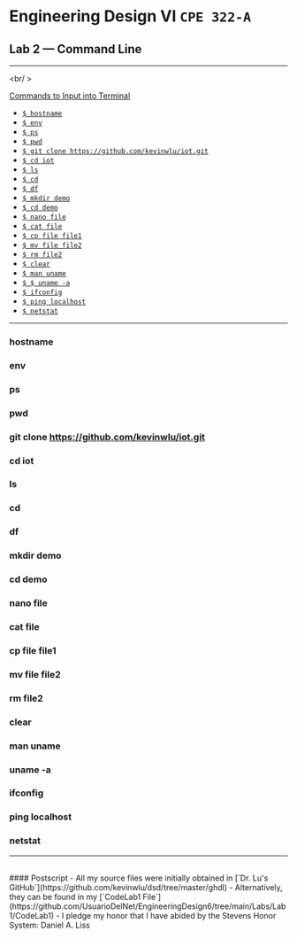 # Engineering Design VI `CPE 322-A`
## Lab 2 — Command Line
---
<br/ >

<ins>Commands to Input into Terminal</ins> 
- [`$ hostname`](#hostname)
- [`$ env`](#env)
- [`$ ps`](#ps)
- [`$ pwd`](#pwd)
- [`$ git clone https://github.com/kevinwlu/iot.git`](#git-clone-https://github.com/kevinwlu/iot.git)
- [`$ cd iot`](#cd-iot)
- [`$ ls`](#ls)
- [`$ cd`](#cd)
- [`$ df`](#df)
- [`$ mkdir demo`](#mkdir-demo)
- [`$ cd demo`](#cd-demo)
- [`$ nano file`](#nano-file)
- [`$ cat file`](#cat-file)
- [`$ cp file file1`](#cp-file-file1)
- [`$ mv file file2`](#mv-file-file2)
- [`$ rm file2`](#rm-file2)
- [`$ clear`](#clear)
- [`$ man uname`](#man-uname)
- [`$ $ uname -a`](#uname--a)
- [`$ ifconfig`](#ifconfig)
- [`$ ping localhost`](#ping-localhost)
- [`$ netstat`](#netstat)
---
### hostname
### env
### ps
### pwd
### git clone https://github.com/kevinwlu/iot.git
### cd iot
### ls
### cd
### df
### mkdir demo
### cd demo
### nano file
### cat file
### cp file file1
### mv file file2
### rm file2
### clear
### man uname
### uname -a
### ifconfig
### ping localhost
### netstat
---
<br/>
#### Postscript
- All my source files were initially obtained in [`Dr. Lu's GitHub`](https://github.com/kevinwlu/dsd/tree/master/ghdl)
- Alternatively, they can be found in my [`CodeLab1 File`](https://github.com/UsuarioDelNet/EngineeringDesign6/tree/main/Labs/Lab1/CodeLab1)
- I pledge my honor that I have abided by the Stevens Honor System: Daniel A. Liss
